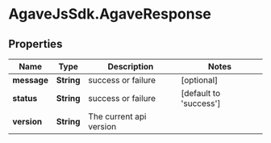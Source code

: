 # AgaveJsSdk.AgaveResponse

## Properties
Name | Type | Description | Notes
------------ | ------------- | ------------- | -------------
**message** | **String** | success or failure | [optional] 
**status** | **String** | success or failure | [default to &#39;success&#39;]
**version** | **String** | The current api version | 



